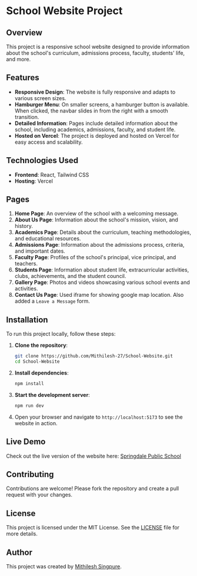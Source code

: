 # School Website Project

## Overview

This project is a responsive school website designed to provide information about the school's curriculum, admissions process, faculty, students' life, and more.

## Features

- **Responsive Design**: The website is fully responsive and adapts to various screen sizes.
- **Hamburger Menu**: On smaller screens, a hamburger button is available. When clicked, the navbar slides in from the right with a smooth transition.
- **Detailed Information**: Pages include detailed information about the school, including academics, admissions, faculty, and student life.
- **Hosted on Vercel**: The project is deployed and hosted on Vercel for easy access and scalability.

## Technologies Used

- **Frontend**: React, Tailwind CSS
- **Hosting**: Vercel

## Pages

1. **Home Page**: An overview of the school with a welcoming message.
2. **About Us Page**: Information about the school's mission, vision, and history.
3. **Academics Page**: Details about the curriculum, teaching methodologies, and educational resources.
4. **Admissions Page**: Information about the admissions process, criteria, and important dates.
5. **Faculty Page**: Profiles of the school's principal, vice principal, and teachers.
6. **Students Page**: Information about student life, extracurricular activities, clubs, achievements, and the student council.
7. **Gallery Page**: Photos and videos showcasing various school events and activities.
7. **Contact Us Page**: Used iframe for showing google map location. Also added a `Leave a Message` form.

## Installation

To run this project locally, follow these steps:

1. **Clone the repository**:
   ```bash
   git clone https://github.com/Mithilesh-27/School-Website.git
   cd School-Website
   ```

2. **Install dependencies**:
   ```bash
   npm install
   ```

3. **Start the development server**:
   ```bash
   npm run dev
   ```

4. Open your browser and navigate to `http://localhost:5173` to see the website in action.


## Live Demo

Check out the live version of the website here: [Springdale Public School](https://school-website-omega-gray.vercel.app/)

## Contributing

Contributions are welcome! Please fork the repository and create a pull request with your changes.

## License

This project is licensed under the MIT License. See the [LICENSE](LICENSE) file for more details.

## Author

This project was created by [Mithilesh Singpure](https://github.com/Mithilesh-27).
